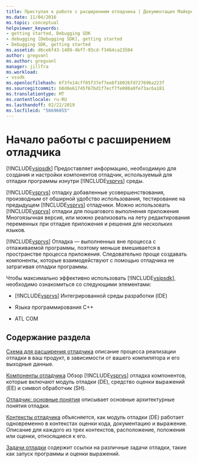 ```yaml
---
title: Приступая к работе с расширением отладчика | Документация Майкрософт
ms.date: 11/04/2016
ms.topic: conceptual
helpviewer_keywords:
- getting started, Debugging SDK
- debugging [Debugging SDK], getting started
- Debugging SDK, getting started
ms.assetid: d6ce6f43-1409-4bf7-93cd-f3464ca23504
author: gregvanl
ms.author: gregvanl
manager: jillfra
ms.workload:
- vssdk
ms.openlocfilehash: 6f3fe14cff05f37ef7ee6f10026fd727696a223f
ms.sourcegitcommit: b0d8e61745f67bd1f7ecf7fe080a0fe73ac6a181
ms.translationtype: MT
ms.contentlocale: ru-RU
ms.lasthandoff: 02/22/2019
ms.locfileid: "56696055"
---
```

# <a name="get-started-with-debugger-extensibility"></a>Начало работы с расширением отладчика
[!INCLUDE[vsipsdk](../../extensibility/includes/vsipsdk_md.md)] Предоставляет информацию, необходимую для создания и настройки компонентов отладчик, используемый для отладки программы изнутри [!INCLUDE[vsprvs](../../code-quality/includes/vsprvs_md.md)] среды.

 [!INCLUDE[vsprvs](../../code-quality/includes/vsprvs_md.md)] отладку добавленные усовершенствования, производным от обширной удобство использования, тестирование на предыдущем [!INCLUDE[vsprvs](../../code-quality/includes/vsprvs_md.md)] отладчики. Можно использовать [!INCLUDE[vsprvs](../../code-quality/includes/vsprvs_md.md)] отладки для пошагового выполнения приложения Многоязычная версия, или можно реализовать на лету редактирования переменных при отладке приложения и решения для нескольких языков.

 [!INCLUDE[vsprvs](../../code-quality/includes/vsprvs_md.md)] Отладка — выполненных вне процесса с отлаживаемой программы, поэтому меньше вмешивается в пространстве процесса приложения. Следовательно проще создавать компоненты, которые взаимодействуют с помощью отладчика не затрагивая отладки программы.

 Чтобы максимально эффективно использовать [!INCLUDE[vsipsdk](../../extensibility/includes/vsipsdk_md.md)], необходимо ознакомиться со следующими элементами:

- [!INCLUDE[vsprvs](../../code-quality/includes/vsprvs_md.md)] Интегрированной среды разработки (IDE)

- Языка программирования C++

- ATL COM

## <a name="in-this-section"></a>Содержание раздела
 [Схема для расширения отладчика](../../extensibility/debugger/roadmap-for-extending-the-debugger.md) описание процесса реализации отладки в ваш продукт, в зависимости от вашего компилятора и его выходные данные.

 [Компоненты отладчика](../../extensibility/debugger/debugger-components.md) Обзор [!INCLUDE[vsprvs](../../code-quality/includes/vsprvs_md.md)] отладка компонентов, которые включают модуль отладки (DE), средство оценки выражений (EE) и символ обработчик (SH).

 [Отладчик: основные понятия](../../extensibility/debugger/debugger-concepts.md) описывает основные архитектурные понятия отладки.

 [Контексты отладчика](../../extensibility/debugger/debugger-contexts.md) объясняется, как модуль отладки (DE) работает одновременно в контекстах оценки кода, документацию и выражение. Описание для каждого из трех контекстов, расположение, положения или оценки, относящиеся к его.

 [Задачи отладки](../../extensibility/debugger/debugging-tasks.md) содержит ссылки на различные задачи отладки, такие как запуск программы и оценки выражений.